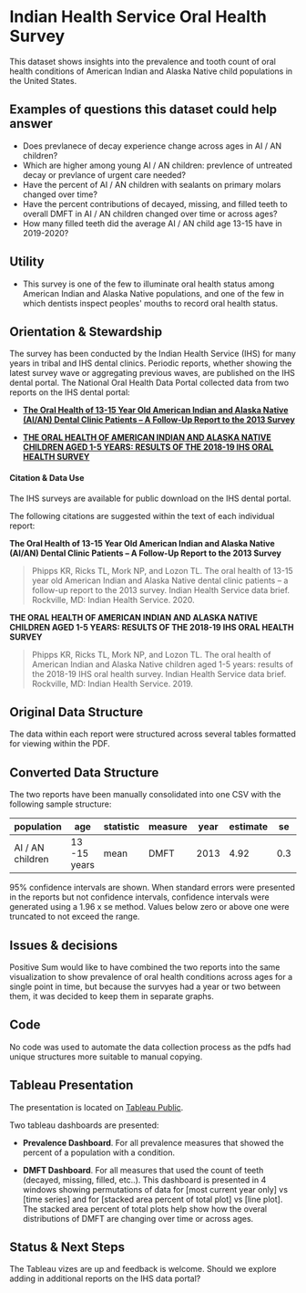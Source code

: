 # Indian Health Service Oral Health Survey

This dataset shows insights into the prevalence and tooth count of oral health conditions of American Indian and Alaska Native child populations in the United States.

## Examples of questions this dataset could help answer

* Does prevlanece of decay experience change across ages in AI / AN children?
* Which are higher among young AI / AN children: prevlence of untreated decay or prevlance of urgent care needed?
* Have the percent of AI / AN children with sealants on primary molars changed over time?
* Have the percent contributions of decayed, missing, and filled teeth to overall DMFT in AI / AN children changed over time or across ages?
* How many filled teeth did the average AI / AN child age 13-15 have in 2019-2020?

## Utility

* This survey is one of the few to illuminate oral health status among American Indian and Alaska Native populations, and one of the few in which dentists inspect peoples' mouths to record oral health status. 

## Orientation & Stewardship  

The survey has been conducted by the Indian Health Service (IHS) for many years in tribal and IHS dental clinics. Periodic reports, whether showing the latest survey wave or aggregating previous waves, are published on the IHS dental portal. The National Oral Health Data Portal collected data from two reports on the IHS dental portal:

* [**The Oral Health of 13-15 Year Old American Indian and Alaska Native (AI/AN) Dental Clinic Patients – A Follow-Up Report to the 2013 Survey**](https://www.ihs.gov/doh/documents/surveillance/2018-19%20Data%20Brief%20of%201-5%20Year-Old%20AI-AN%20Preschool%20Children.pdf)

* [**THE ORAL HEALTH OF AMERICAN INDIAN AND ALASKA NATIVE CHILDREN AGED 1-5 YEARS: RESULTS OF THE 2018-19 IHS ORAL HEALTH SURVEY**](https://www.ihs.gov/doh/documents/surveillance/IHS_Data_Brief_Oral_Health_13-15_Year_Old_Follow-Up_to_2013_Survey.pdf) 

#### Citation & Data Use

The IHS surveys are available for public download on the IHS dental portal. 

The following citations are suggested within the text of each individual report:

**The Oral Health of 13-15 Year Old American Indian and Alaska Native (AI/AN) Dental Clinic Patients – A Follow-Up Report to the 2013 Survey**
> Phipps KR, Ricks TL, Mork NP, and Lozon TL. The oral health of 13-15 year old American Indian and Alaska Native dental
clinic patients – a follow-up report to the 2013 survey. Indian Health Service data brief. Rockville, MD: Indian Health
Service. 2020. 

**THE ORAL HEALTH OF AMERICAN INDIAN AND ALASKA NATIVE CHILDREN AGED 1-5 YEARS: RESULTS OF THE 2018-19 IHS ORAL HEALTH SURVEY**
> Phipps KR, Ricks TL, Mork NP, and Lozon TL. The oral health of American Indian and Alaska Native children aged
1-5 years: results of the 2018-19 IHS oral health survey. Indian Health Service data brief. Rockville, MD: Indian
Health Service. 2019.


## Original Data Structure

The data within each report were structured across several tables formatted for viewing within the PDF. 

## Converted Data Structure

The two reports have been manually consolidated into one CSV with the following sample structure:

| population | age | statistic | measure | year | estimate | se | lower_CI | upper_CI |
| ---------- | --- | --------- | ------- | ---- | -------- | -- | -------- | -------- |
| AI / AN children | 13 -15 years | mean | DMFT | 2013 | 4.92 | 0.3 | 4.33 | 5.50 |

95% confidence intervals are shown. When standard errors were presented in the reports but not confidence intervals, confidence intervals were generated using a 1.96 x se method. Values below zero or above one were truncated to not exceed the range.

## Issues & decisions

Positive Sum would like to have combined the two reports into the same visualization to show prevalence of oral health conditions across ages for a single point in time, but because the survyes had a year or two between them, it was decided to keep them in separate graphs.

## Code

No code was used to automate the data collection process as the pdfs had unique structures more suitable to manual copying.

## Tableau Presentation

The presentation is located on [Tableau Public](https://public.tableau.com/profile/association.of.state.territorial.dental.directors#!/vizhome/IndianHealthServiceOralHealthSurvey/Orientation).

Two tableau dashboards are presented:

* **Prevalence Dashboard**. For all prevalence measures that showed the percent of a population with a condition.

* **DMFT Dashboard**. For all measures that used the count of teeth (decayed, missing, filled, etc..). This dashboard is presented in 4 windows showing permutations of data for [most current year only] vs [time series] and for [stacked area percent of total plot] vs [line plot]. The stacked area percent of total plots help show how the overal distributions of DMFT are changing over time or across ages. 


## Status & Next Steps

The Tableau vizes are up and feedback is welcome. Should we explore adding in additional reports on the IHS data portal?
